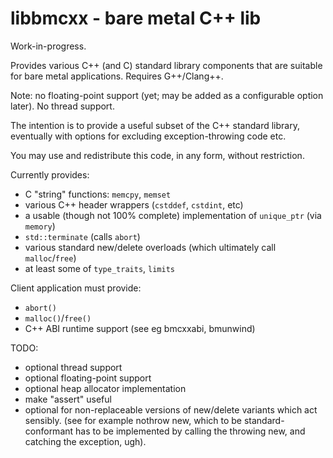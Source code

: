 # libbmcxx - bare metal C++ lib

Work-in-progress.

Provides various C++ (and C) standard library components that are suitable for bare metal
applications. Requires G++/Clang++.

Note: no floating-point support (yet; may be added as a configurable option later). No
thread support.

The intention is to provide a useful subset of the C++ standard library, eventually with
options for excluding exception-throwing code etc.

You may use and redistribute this code, in any form, without restriction.

Currently provides:
- C "string" functions: `memcpy`, `memset`
- various C++ header wrappers (`cstddef`, `cstdint`, etc)
- a usable (though not 100% complete) implementation of `unique_ptr` (via `memory`)
- `std::terminate` (calls `abort`)
- various standard new/delete overloads (which ultimately call `malloc`/`free`)
- at least some of `type_traits`, `limits`

Client application must provide:
- `abort()`
- `malloc()`/`free()`
- C++ ABI runtime support (see eg bmcxxabi, bmunwind)

TODO:
- optional thread support
- optional floating-point support
- optional heap allocator implementation
- make "assert" useful
- optional for non-replaceable versions of new/delete variants which act sensibly.
  (see for example nothrow new, which to be standard-conformant has to be implemented
  by calling the throwing new, and catching the exception, ugh).
